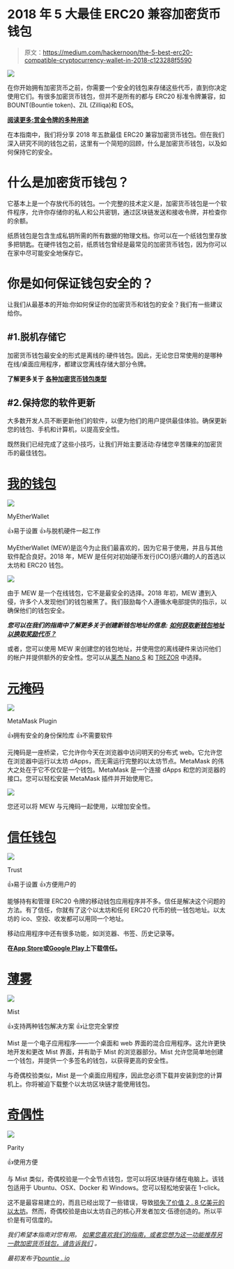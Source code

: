 # 2018 年 5 大最佳 ERC20 兼容加密货币钱包

> 原文：<https://medium.com/hackernoon/the-5-best-erc20-compatible-cryptocurrency-wallet-in-2018-c123288f5590>

![](img/c0a92a63e73855809c1bcabf0d627345.png)

在你开始拥有加密货币之前，你需要一个安全的钱包来存储这些代币，直到你决定使用它们。有很多加密货币钱包，但并不是所有的都与 ERC20 标准令牌兼容，如 BOUNT(Bountie token)、ZIL (Zilliqa)和 EOS。

[**阅读更多:赏金令牌的多种用途**](https://bountie.io/blog/need-know-bountie-tokens-upcoming-cryptocurrency/)

在本指南中，我们将分享 2018 年五款最佳 ERC20 兼容加密货币钱包。但在我们深入研究不同的钱包之前，这里有一个简短的回顾，什么是加密货币钱包，以及如何保持它的安全。

# 什么是加密货币钱包？

它基本上是一个存放代币的钱包。一个完整的技术定义是，加密货币钱包是一个软件程序，允许你存储你的私人和公共密钥，通过区块链发送和接收令牌，并检查你的余额。

纸质钱包是包含生成私钥所需的所有数据的物理文档。你可以在一个纸钱包里存放多把钥匙。在硬件钱包之前，纸质钱包曾经是最常见的加密货币钱包，因为你可以在家中尽可能安全地保存它。

# 你是如何保证钱包安全的？

让我们从最基本的开始:你如何保证你的加密货币和钱包的安全？我们有一些建议给你。

## #1.脱机存储它

加密货币钱包最安全的形式是离线的:硬件钱包。因此，无论您日常使用的是哪种在线/桌面应用程序，都建议您离线存储大部分令牌。

**了解更多关于** [**各种加密货币钱包类型**](https://bountie.io/blog/whats-a-crypto-wallet-and-do-i-need-it-for-bountie-tokens/)

## #2.保持您的软件更新

大多数开发人员不断更新他们的软件，以便为他们的用户提供最佳体验。确保更新您的钱包、手机和计算机，以提高安全性。

既然我们已经完成了这些小技巧，让我们开始主要活动:存储您辛苦赚来的加密货币的最佳钱包。

# [我的钱包](https://www.myetherwallet.com/)

![](img/119cda05ac34eb118eebfc0982442ab1.png)

MyEtherWallet

👍易于设置
👍与脱机硬件一起工作

MyEtherWallet (MEW)是迄今为止我们最喜欢的，因为它易于使用，并且与其他软件配合良好。2018 年，MEW 是任何对初始硬币发行(ICO)感兴趣的人的首选以太坊和 ERC20 钱包。

![](img/08aee008e3cc405cb086e8971457bd61.png)

由于 MEW 是一个在线钱包，它不是最安全的选择。2018 年初，MEW 遭到入侵，许多个人发现他们的钱包被黑了。我们鼓励每个人遵循水电部提供的指示，以确保他们的钱包安全。

***您可以在我们的指南中了解更多关于创建新钱包地址的信息:*** [***如何获取新钱包地址以换取奖励代币？***](https://bountie.io/blog/whats-a-crypto-wallet-and-do-i-need-it-for-bountie-tokens/)

或者，您可以使用 MEW 来创建您的钱包地址，并使用您的离线硬件来访问他们的帐户并提供额外的安全性。您可以从[莱杰 Nano S](https://www.ledgerwallet.com/products/ledger-nano-s?utm_source=http://tracking.trendiq.nl/tracking202/redirect/cl2.php?q=https%253A%252F%252Fwww.ledgerwallet.com%252Fr%252Fa115%253Fpath%253D%252Fproducts%252Fledger-nano-s%2526lpurl%253Dhttps%253A%252F%252Fwww.ledgerwallet.com%252Fproducts%252Fledger-nano-s&utm_medium=affiliate&utm_campaign=a115&utm_content=) 和 [TREZOR](https://trezor.io/) 中选择。

# [元掩码](https://metamask.io/)

![](img/3ff0f2337f1a98e35c93967569190085.png)

MetaMask Plugin

👍拥有安全的身份保险库
👍不需要软件

元掩码是一座桥梁，它允许你今天在浏览器中访问明天的分布式 web。它允许您在浏览器中运行以太坊 dApps，而无需运行完整的以太坊节点。MetaMask 的伟大之处在于它不仅仅是一个钱包。MetaMask 是一个连接 dApps 和您的浏览器的接口。您可以轻松安装 MetaMask 插件并开始使用它。

![](img/7eacb39256be5707fe26b7a33b76a39f.png)

您还可以将 MEW 与元掩码一起使用，以增加安全性。

# [信任钱包](https://trustwalletapp.com/)

![](img/3012a5c920a8bf6289cbb9f94bc8c82f.png)

Trust

👍易于设置
👍方便用户的

能够持有和管理 ERC20 令牌的移动钱包应用程序并不多。信任是解决这个问题的方法。有了信任，你就有了这个以太坊和任何 ERC20 代币的统一钱包地址。以太坊的 ico、空投、收发都可以用同一个地址。

移动应用程序中还有很多功能，如浏览器、书签、历史记录等。

**在**[**App Store**](https://itunes.apple.com/us/app/trust-ethereum-wallet/id1288339409)**或**[**Google Play**](https://play.google.com/store/apps/details?id=com.wallet.crypto.trustapp)**上下载信任。**

# [薄雾](https://github.com/ethereum/mist/releases)

![](img/ffcdc728c853d4752438efb2ff7271b6.png)

Mist

👍支持两种钱包解决方案
👍让您完全掌控

Mist 是一个电子应用程序——一个桌面和 web 界面的混合应用程序。这允许更快地开发和更改 Mist 界面，并有助于 Mist 的浏览器部分。Mist 允许您简单地创建一个钱包，并提供一个多签名的钱包，以获得更高的安全性。

与奇偶校验类似，Mist 是一个桌面应用程序，因此您必须下载并安装到您的计算机上。你将被迫下载整个以太坊区块链才能使用钱包。

# [奇偶性](https://www.parity.io/)

![](img/00234629ef9041db23b7c50eb2c3e030.png)

Parity

👍使用方便

与 Mist 类似，奇偶校验是一个全节点钱包，您可以将区块链存储在电脑上。该钱包适用于 Ubuntu、OSX、Docker 和 Windows。您可以轻松地安装在 1-click。

这不是最容易建立的，而且已经出现了一些错误，导致[损失了价值 2 . 8 亿美元的以太坊](https://www.theregister.co.uk/2017/11/07/parity_wallet_destroys_280m_ethereum/)。然而，奇偶校验是由以太坊自己的核心开发者加文·伍德创造的。所以平价是有可信度的。

*我们希望本指南对您有用。* [*如果您喜欢我们的指南，或者您想为这一功能推荐另一款加密货币钱包，请告诉我们*](https://www.facebook.com/bountiegaming) *。*

*最初发布于*[*bountie . io*](https://bountie.io/blog/the-5-best-erc20-compatible-cryptocurrency-wallet-in-2018/)